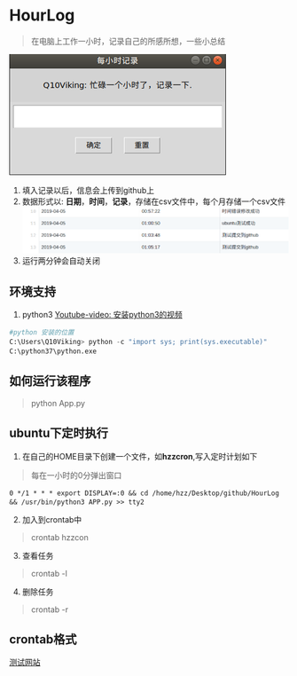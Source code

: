 # HourLog

> 在电脑上工作一小时，记录自己的所感所想，一些小总结

![](./imgs/app.png)

1. 填入记录以后，信息会上传到github上
2. 数据形式以: **日期**，**时间**，**记录**，存储在csv文件中，每个月存储一个csv文件
![](./imgs/data.png)
3. 运行两分钟会自动关闭


## 环境支持

1. python3 [Youtube-video: 安装python3的视频](https://www.youtube.com/watch?v=V_ACbv4329E)

```python
#python 安装的位置
C:\Users\Q10Viking> python -c "import sys; print(sys.executable)"
C:\python37\python.exe
```

## 如何运行该程序

> python App.py

## ubuntu下定时执行

1. 在自己的HOME目录下创建一个文件，如**hzzcron**,写入定时计划如下


> 每在一小时的0分弹出窗口

```
0 */1 * * * export DISPLAY=:0 && cd /home/hzz/Desktop/github/HourLog && /usr/bin/python3 APP.py >> tty2

```

2. 加入到crontab中

> crontab hzzcon

3. 查看任务

> crontab -l

4. 删除任务

> crontab -r


## crontab格式

[测试网站](https://crontab.guru/)

